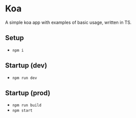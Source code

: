 # Koa

A simple koa app with examples of basic usage, written in TS.

## Setup

- `npm i`

## Startup (dev)

- `npm run dev`

## Startup (prod)

- `npm run build`
- `npm start`
